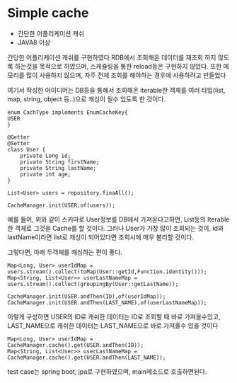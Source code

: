 # Simple cache
- 간단한 어플리케이션 캐쉬
- JAVA8 이상

간당한 어플리케이션 캐쉬를 구현하였다
RDB에서 조회해온 데이터를 재조회 하지 않도록 하는것을 목적으로 하였으며,
스케쥴링을 통한 reload등은 구현하지 않았다. 
또한 메모리를 많이 사용하지 않으며, 자주 전체 조회를 해야하는 경우에 사용하려고 만들었다

여기서 작성한 아이디어는 DB등을 통해서 조회해온 iterable한 객체를
여러 타입(list, map, string, object 등..)으로 캐싱이 될수 있도록 한 것이다.


```
enum CachType implements EnumCacheKey{
USER
}

@Getter
@Setter
class User {
    private Long id;
    private String firstName;
    private String lastName;
    private int age;
}

List<User> users = repository.finaAll();

CacheManager.init(USER,of(users));
```
예를 들어, 위와 같이 스키마로 User정보를  DB에서 가져온다고하면, List등의 Iterable한 객체로
그것을 Cache를 할 것이다.
그러나 User가 가장 많이 조회되는 것이, id와 lastName이라면 list로 캐싱이 되어있다면
조회시에 매우 불리할 것이다.

그렇다면, 아래 두객체를 캐싱하는 편이 좋다.
```
Map<Long, User> userIdMap = users.stream().collect(toMap(User::getId,Function.identity()));
Map<String, List<User>> userLastNameMap = users.stream().collect(groupingBy(User::getLastName));

CacheManager.init(USER.andThen(ID),of(userIdMap));
CacheManager.init(USER.andThen(LAST_NAME),of(userLastNameMap));
```
이렇게 구성하면 USER의 ID로 캐쉬한 데이터는 ID로 조회할 때 바로 가져올수있고,
LAST_NAME으로 캐쉬한 데이터는 LAST_NAME으로 바로 가져올수 있을 것이다
```
Map<Long, User> userIdMap = CacheManager.cache().get(USER.andThen(ID));
Map<String, List<User>> userLastNameMap = CacheManager.cache().get(USER.andThen(LAST_NAME));

```

test case는 spring boot, jpa로 구현하였으며, main메소드로 호출하면된다.

